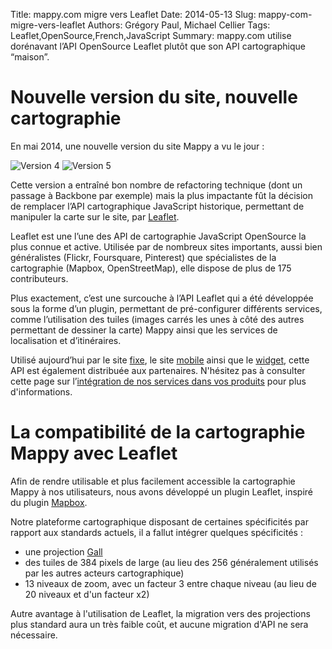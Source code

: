 Title: mappy.com migre vers Leaflet
Date: 2014-05-13
Slug: mappy-com-migre-vers-leaflet
Authors: Grégory Paul, Michael Cellier
Tags: Leaflet,OpenSource,French,JavaScript
Summary: mappy.com utilise dorénavant l’API OpenSource Leaflet plutôt que son API cartographique “maison”.

# Nouvelle version du site, nouvelle cartographie

En mai 2014, une nouvelle version du site Mappy a vu le jour :

![Version 4](images/leaflet/hp-v4.png)
![Version 5](images/leaflet/hp-v5.png)


Cette version a entraîné bon nombre de refactoring technique (dont un passage à Backbone par exemple) mais la plus impactante fût la décision de remplacer l’API cartographique JavaScript historique, permettant de manipuler la carte sur le site, par [Leaflet](http://leafletjs.com/).

Leaflet est une l’une des API de cartographie JavaScript OpenSource la plus connue et active. Utilisée par de nombreux sites importants, aussi bien généralistes (Flickr, Foursquare, Pinterest) que spécialistes de la cartographie (Mapbox, OpenStreetMap), elle dispose de plus de 175 contributeurs.

Plus exactement, c’est une surcouche à l’API Leaflet qui a été développée sous la forme d’un plugin, permettant de pré-configurer différents services, comme l’utilisation des tuiles (images carrés les unes à côté des autres permettant de dessiner la carte) Mappy ainsi que les services de localisation et d’itinéraires.

Utilisé aujourd’hui par le site [fixe](http://www.mappy.com), le site [mobile](http://m.mappy.com) ainsi que le [widget](http://widgets.mappy.com/map/documentation), cette API est également distribuée aux partenaires. N'hésitez pas à consulter cette page sur l’[intégration de nos services dans vos produits](http://corporate.mappy.com/faq/integrez-mappy/) pour plus d'informations.

# La compatibilité de la cartographie Mappy avec Leaflet

Afin de rendre utilisable et plus facilement accessible la cartographie Mappy à nos utilisateurs, nous avons développé un plugin Leaflet, inspiré du plugin [Mapbox](https://www.mapbox.com).

Notre plateforme cartographique disposant de certaines spécificités par rapport aux standards actuels, il a fallut intégrer quelques spécificités : 
- une projection [Gall](http://spatialreference.org/ref/esri/world-gall-stereographic/)
- des tuiles de 384 pixels de large (au lieu des 256 généralement utilisés par les autres acteurs cartographique)
- 13 niveaux de zoom, avec un facteur 3 entre chaque niveau (au lieu de 20 niveaux et d'un facteur x2)

Autre avantage à l'utilisation de Leaflet, la migration vers des projections plus standard aura un très faible coût, et aucune migration d'API ne sera nécessaire. 

